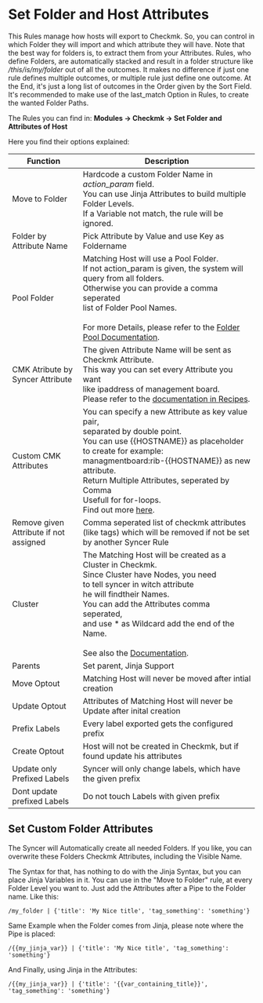 # Set Folder and Host Attributes
This Rules manage how hosts will export to Checkmk. So, you can control in which Folder they will import and which attribute they will have. Note that the best way for folders is, to extract them from your Attributes.  Rules, who define Folders, are automatically stacked and result in a folder structure like _/this/is/my/folder_ out of all the outcomes.  It makes no difference if just one rule defines multiple outcomes, or multiple rule just define one outcome. At the End, it's just a long list of outcomes in the Order given by the Sort Field. It's recommended to make use of the last_match Option in Rules, to create the wanted Folder Paths. 

The Rules you can find in:
**Modules → Checkmk → Set Folder and Attributes of Host**

Here you find their options explained:


| Function                               | Description                                                                                                                                                                                                                                                                                                                         |
| -------------------------------------- | ----------------------------------------------------------------------------------------------------------------------------------------------------------------------------------------------------------------------------------------------------------------------------------------------------------------------------------- |
| Move to Folder                         | Hardcode a custom Folder Name in _action_param_ field. <br> You can use Jinja Attributes to build multiple Folder Levels.<br> If a Variable not match, the rule will be ignored.                                                                                                                                                    |
| Folder by Attribute Name               | Pick Attribute by Value and use Key as Foldername                                                                                                                                                                                                                                                                                   |
| Pool Folder                            | Matching Host will use a Pool Folder. <br>If not action_param is given, the system will query from all folders.<br>Otherwise you can provide a comma seperated <br>list of Folder Pool Names.<br><br>For more Details, please refer to the [Folder Pool Documentation](folder_pools.md).                                            |
| CMK Atribute by Syncer Attribute       | The given Attribute Name will be sent as Checkmk Attribute.<br>This way you can set every Attribute you want<br>like ipaddress of management board.<br>Please refer to the [documentation in Recipes](cmk_attributes.md).                                                                                                           |
| Custom CMK Attributes                  | You can specify a new Attribute as key value pair,<br>separated by double point. <br>You can use {{HOSTNAME}} as placeholder to create for example:<br>managmentboard:rib-{{HOSTNAME}} as new attribute. <br> Return Multiple Attributes, seperated by Comma<br> Usefull for for-loops.<br>Find out more [here](cmk_attributes.md). |
| Remove given Attribute if not assigned | Comma seperated list of checkmk attributes (like tags) which will be removed if not be set by another Syncer Rule                                                                                                                                                                                                                   |
| Cluster                                | The Matching Host will be created as a Cluster in Checkmk.<br>Since Cluster have Nodes, you need<br>to tell syncer in witch attribute <br>he will findtheir Names. <br>You can add the Attributes comma seperated, <br>and use * as Wildcard add the end of the Name. <br><br>See also the [Documentation](create_cluster.md).      |
| Parents                                | Set parent, Jinja Support                                                                                                                                                                                                                                                                                                           |
| Move Optout                            | Matching Host will never be moved after intial creation                                                                                                                                                                                                                                                                             |
| Update Optout                          | Attributes of Matching Host will never be <br> Update after inital creation                                                                                                                                                                                                                                                         |
| Prefix Labels                          | Every label exported gets the configured prefix                                                                                                                                                                                                                                                                                     |
| Create Optout                          | Host will not be created in Checkmk, but if found update his attributes                                                                                                                                                                                                                                                             |
| Update only Prefixed Labels            | Syncer will only change labels, which have the given prefix                                                                                                                                                                                                                                                                         |
| Dont update prefixed Labels            | Do not touch Labels with given prefix                                                                                                                                                                                                                                                                                               |


## Set Custom Folder Attributes
The Syncer will Automatically create all needed Folders. If you like, you can overwrite these Folders Checkmk Attributes, including the Visible Name.

The Syntax for that, has nothing to do with the Jinja Syntax, but you can place Jinja Variables in it. 
You can use in the "Move to Folder" rule, at every Folder Level you want to. Just add the Attributes after a Pipe to the Folder name. Like this:

```
/my_folder | {'title': 'My Nice title', 'tag_something': 'something'}
```

Same Example when the Folder comes from Jinja, please note where the Pipe is placed:

```
/{{my_jinja_var}} | {'title': 'My Nice title', 'tag_something': 'something'}
```

And Finally, using Jinja in the Attributes:

```
/{{my_jinja_var}} | {'title': '{{var_containing_title}}', 'tag_something': 'something'}
```
